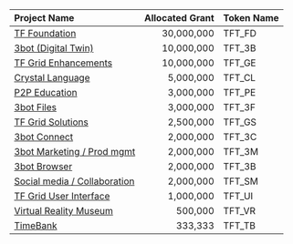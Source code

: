 
| Project Name | Allocated Grant | Token Name |
|:-------------|---------------:|:------------|
| [TF Foundation](foundation_readme.md)	| 30,000,000		| TFT_FD |
| [3bot (Digital Twin)](3botdigitaltwin_readme.md)	| 10,000,000		| TFT_3B |
|[TF Grid Enhancements](gridenhancements_readme.md)	| 10,000,000		| TFT_GE |
| [Crystal Language](crystallang_readme.md)	| 5,000,000		| TFT_CL  |
| [P2P Education](education_readme.md)	| 3,000,000		| TFT_PE |
| [3bot Files](3botfiles_readme.md)	| 3,000,000		| TFT_3F |
| [TF Grid Solutions](gridsolutions_readme.md)	| 2,500,000		| TFT_GS |
| [3bot Connect](3botconnect.md) 	| 2,000,000		| TFT_3C |
|[3bot Marketing / Prod mgmt](3botmarketing_readme.md)	| 2,000,000		| TFT_3M |
| [3bot Browser](3botbrowser_readme.md)	 | 2,000,000		| TFT_3B |
| [Social media / Collaboration](socialmedia_readme.md) | 2,000,000		| TFT_SM |
| [TF Grid User Interface](griduserinterface_readme.md)	| 1,000,000		| TFT_UI |
| [Virtual Reality Museum](vrmuseum_readme.md)	| 500,000		| TFT_VR |
| [TimeBank](timebank_readme.md)	| 333,333		| TFT_TB |

<!-- !!!include:tdeoverview_detail_branded -->